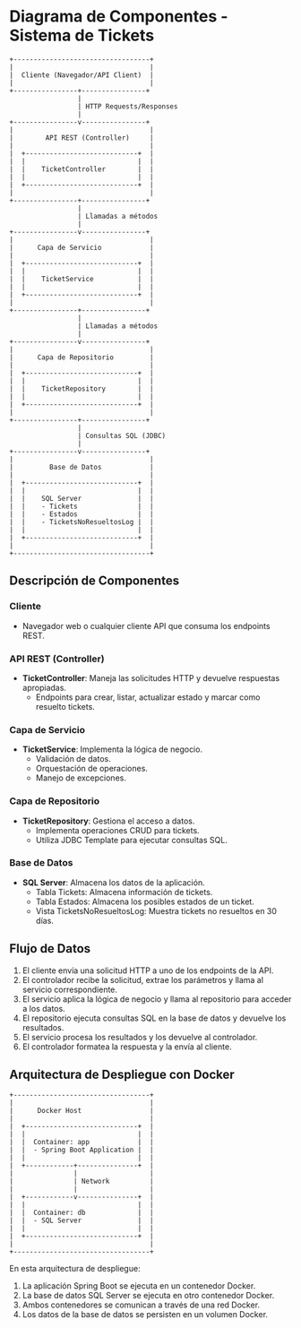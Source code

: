 # Diagrama de Componentes - Sistema de Tickets

```
+----------------------------------+
|                                  |
|  Cliente (Navegador/API Client)  |
|                                  |
+----------------+----------------+
                 |
                 | HTTP Requests/Responses
                 |
+----------------v----------------+
|                                  |
|        API REST (Controller)     |
|                                  |
|  +----------------------------+  |
|  |                            |  |
|  |    TicketController        |  |
|  |                            |  |
|  +----------------------------+  |
|                                  |
+----------------+----------------+
                 |
                 | Llamadas a métodos
                 |
+----------------v----------------+
|                                  |
|      Capa de Servicio            |
|                                  |
|  +----------------------------+  |
|  |                            |  |
|  |    TicketService           |  |
|  |                            |  |
|  +----------------------------+  |
|                                  |
+----------------+----------------+
                 |
                 | Llamadas a métodos
                 |
+----------------v----------------+
|                                  |
|      Capa de Repositorio         |
|                                  |
|  +----------------------------+  |
|  |                            |  |
|  |    TicketRepository        |  |
|  |                            |  |
|  +----------------------------+  |
|                                  |
+----------------+----------------+
                 |
                 | Consultas SQL (JDBC)
                 |
+----------------v----------------+
|                                  |
|         Base de Datos            |
|                                  |
|  +----------------------------+  |
|  |                            |  |
|  |    SQL Server              |  |
|  |    - Tickets               |  |
|  |    - Estados               |  |
|  |    - TicketsNoResueltosLog |  |
|  |                            |  |
|  +----------------------------+  |
|                                  |
+----------------------------------+
```

## Descripción de Componentes

### Cliente
- Navegador web o cualquier cliente API que consuma los endpoints REST.

### API REST (Controller)
- **TicketController**: Maneja las solicitudes HTTP y devuelve respuestas apropiadas.
  - Endpoints para crear, listar, actualizar estado y marcar como resuelto tickets.

### Capa de Servicio
- **TicketService**: Implementa la lógica de negocio.
  - Validación de datos.
  - Orquestación de operaciones.
  - Manejo de excepciones.

### Capa de Repositorio
- **TicketRepository**: Gestiona el acceso a datos.
  - Implementa operaciones CRUD para tickets.
  - Utiliza JDBC Template para ejecutar consultas SQL.

### Base de Datos
- **SQL Server**: Almacena los datos de la aplicación.
  - Tabla Tickets: Almacena información de tickets.
  - Tabla Estados: Almacena los posibles estados de un ticket.
  - Vista TicketsNoResueltosLog: Muestra tickets no resueltos en 30 días.

## Flujo de Datos

1. El cliente envía una solicitud HTTP a uno de los endpoints de la API.
2. El controlador recibe la solicitud, extrae los parámetros y llama al servicio correspondiente.
3. El servicio aplica la lógica de negocio y llama al repositorio para acceder a los datos.
4. El repositorio ejecuta consultas SQL en la base de datos y devuelve los resultados.
5. El servicio procesa los resultados y los devuelve al controlador.
6. El controlador formatea la respuesta y la envía al cliente.

## Arquitectura de Despliegue con Docker

```
+----------------------------------+
|                                  |
|      Docker Host                 |
|                                  |
|  +----------------------------+  |
|  |                            |  |
|  |  Container: app            |  |
|  |  - Spring Boot Application |  |
|  |                            |  |
|  +------------+---------------+  |
|               |                  |
|               | Network          |
|               |                  |
|  +------------v---------------+  |
|  |                            |  |
|  |  Container: db             |  |
|  |  - SQL Server              |  |
|  |                            |  |
|  +----------------------------+  |
|                                  |
+----------------------------------+
```

En esta arquitectura de despliegue:
1. La aplicación Spring Boot se ejecuta en un contenedor Docker.
2. La base de datos SQL Server se ejecuta en otro contenedor Docker.
3. Ambos contenedores se comunican a través de una red Docker.
4. Los datos de la base de datos se persisten en un volumen Docker.